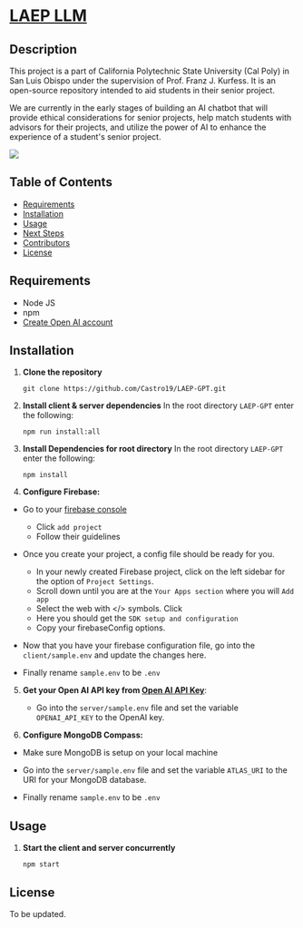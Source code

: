 # [LAEP LLM](https://www.youtube.com/watch?v=Dd83CYNRw4k&ab_channel=CristianCastroOliva)

## Description

This project is a part of California Polytechnic State University (Cal Poly) in San Luis Obispo under the supervision of Prof. Franz J. Kurfess. It is an open-source repository intended to aid students in their senior project.

We are currently in the early stages of building an AI chatbot that will provide ethical considerations for senior projects, help match students with advisors for their projects, and utilize the power of AI to enhance the experience of a student's senior project.

![](https://live.staticflickr.com/65535/53735181371_2b6f85997d_b.jpg)

## Table of Contents

- [Requirements](#requirements)
- [Installation](#installation)
- [Usage](#usage)
- [Next Steps](#nextSteps)
- [Contributors](#contributors)
- [License](#license)

## Requirements

- Node JS
- npm
- [Create Open AI account](https://platform.openai.com/signup/)

## Installation

1. **Clone the repository**

   ```
   git clone https://github.com/Castro19/LAEP-GPT.git
   ```

2. **Install client & server dependencies**
   In the root directory `LAEP-GPT` enter the following:

   ```
   npm run install:all
   ```

3. **Install Dependencies for root directory**
   In the root directory `LAEP-GPT` enter the following:

   ```
   npm install
   ```

4. **Configure Firebase:**

- Go to your [firebase console](https://console.firebase.google.com/u/0/)

  - Click `add project`
  - Follow their guidelines

- Once you create your project, a config file should be ready for you.

  - In your newly created Firebase project, click on the left sidebar for the option of `Project Settings`.
  - Scroll down until you are at the `Your Apps section` where you will `Add app`
  - Select the web with </> symbols. Click
  - Here you should get the `SDK setup and configuration`
  - Copy your firebaseConfig options.

- Now that you have your firebase configuration file, go into the `client/sample.env` and update the changes here.

- Finally rename `sample.env` to be `.env`

5. **Get your Open AI API key from [Open AI API Key](https://platform.openai.com/account/api-keys)**:

   - Go into the `server/sample.env` file and set the variable `OPENAI_API_KEY` to the OpenAI key.

6. **Configure MongoDB Compass:**

- Make sure MongoDB is setup on your local machine

- Go into the `server/sample.env` file and set the variable `ATLAS_URI` to the URI for your MongoDB database.

- Finally rename `sample.env` to be `.env`

## Usage

1. **Start the client and server concurrently**

   ```
   npm start
   ```

## License

To be updated.
